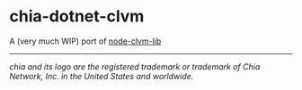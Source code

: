 # chia-dotnet-clvm

A (very much WIP) port of [node-clvm-lib](https://github.com/Chia-Network/node-clvm-lib)
___

_chia and its logo are the registered trademark or trademark of Chia Network, Inc. in the United States and worldwide._
